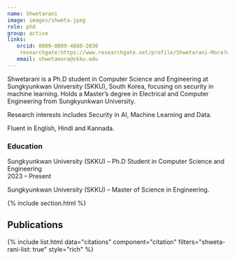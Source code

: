 ```yaml
---
name: Shwetarani
image: images/shweta.jpeg
role: phd
group: active
links:
   orcid: 0009-0009-4880-2030
    researchgate:https://www.researchgate.net/profile/Shwetarani-Mora?ev=hdr_xprf
   email: shwetamora@skku.edu
---
```


Shwetarani is a Ph.D student in Computer Science and Engineering at Sungkyunkwan University (SKKU), South Korea, focusing on security in machine learning. Holds a Master’s degree in Electrical and Computer Engineering from Sungkyunkwan University.

Research interests includes Security in AI, Machine Learning and Data.

Fluent in English, Hindi and Kannada.


### Education
Sungkyunkwan University (SKKU) – Ph.D Student in Computer Science and Engineering <br>
2023 – Present

Sungkyunkwan University (SKKU) – Master of Science in Engineering.

{% include section.html %}
## Publications

{% include list.html data="citations" component="citation" filters="shweta-rani-list: true" style="rich" %}
